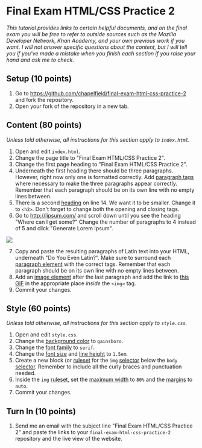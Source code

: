 # Final Exam HTML/CSS Practice 2

*This tutorial provides links to certain helpful documents, and on the final exam you will be free to refer to outside sources such as the Mozilla Developer Network, Khan Academy, and your own previous work if you want. I will not answer specific questions about the content, but I will tell you if you've made a mistake when you finish each section if you raise your hand and ask me to check.*

## Setup (10 points)

1. Go to https://github.com/chapelfield/final-exam-html-css-practice-2 and fork the repository.
2. Open your fork of the repository in a new tab.

## Content (80 points)

*Unless told otherwise, all instructions for this section apply to `index.html`.*

1. Open and edit `index.html`.
2. Change the page title to "Final Exam HTML/CSS Practice 2".
3. Change the first page heading to "Final Exam HTML/CSS Practice 2".
4. Underneath the first heading there should be three paragraphs. However, right now only one is formatted correctly. Add [paragraph tags](https://developer.mozilla.org/en-US/docs/Web/HTML/Element/p) where necessary to make the three paragraphs appear correctly. Remember that each paragraph should be on its own line with no empty lines between.
5. There is a second [heading](https://developer.mozilla.org/en-US/docs/Web/HTML/Element/Heading_Elements) on line 14. We want it to be smaller. Change it to `<h2>`. Don't forget to change both the opening and closing tags.
6. Go to http://lipsum.com/ and scroll down until you see the heading "Where can I get some?" Change the number of paragraphs to 4 instead of 5 and click "Generate Lorem Ipsum".

![](http://i.imgur.com/M9xOfbd.png)

7. Copy and paste the resulting paragraphs of Latin text into your HTML, underneath "Do You Even Latin?". Make sure to surround each [paragraph element](https://developer.mozilla.org/en-US/docs/Web/HTML/Element/p) with the correct tags. Remember that each paragraph should be on its own line with no empty lines between.
8. Add an [image element](https://developer.mozilla.org/en-US/docs/Web/HTML/Element/img) after the last paragraph and add the link to [this GIF](https://media.tenor.co/images/a27293d4c69a27cb2b258c4433ba83da/raw) in the appropriate place *inside* the `<img>` tag.
9. Commit your changes.

## Style (60 points)

*Unless told otherwise, all instructions for this section apply to `style.css`.*

1. Open and edit `style.css`.
2. Change the [background color](https://developer.mozilla.org/en-US/docs/Web/CSS/background-color) to `gainsboro`.
3. Change the [font family](https://developer.mozilla.org/en-US/docs/Web/CSS/font-family) to `serif`.
4. Change the [font size](https://developer.mozilla.org/en-US/docs/Web/CSS/font-size) and [line height](https://developer.mozilla.org/en-US/docs/Web/CSS/line-height) to `1.5em`.
5. Create a new block (or [ruleset](https://developer.mozilla.org/en-US/docs/Learn/Getting_started_with_the_web/CSS_basics#Anatomy_of_a_CSS_ruleset) for the `img` [selector](https://developer.mozilla.org/en-US/docs/Learn/Getting_started_with_the_web/CSS_basics#Anatomy_of_a_CSS_ruleset) below the `body` [selector](https://developer.mozilla.org/en-US/docs/Learn/Getting_started_with_the_web/CSS_basics#Anatomy_of_a_CSS_ruleset). Remember to include all the curly braces and punctuation needed.
6. Inside the `img` [ruleset](https://developer.mozilla.org/en-US/docs/Learn/Getting_started_with_the_web/CSS_basics#Anatomy_of_a_CSS_ruleset), set the [maximum width](https://developer.mozilla.org/en-US/docs/Web/CSS/@viewport/max-width) to `80%` and the [margins](https://developer.mozilla.org/en-US/docs/Web/CSS/margin?v=example) to `auto`.
7. Commit your changes.

## Turn In (10 points)

1. Send me an email with the subject line "Final Exam HTML/CSS Practice 2" and paste the links to your `final-exam-html-css-practice-2` repository and the live view of the website.
